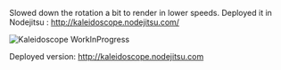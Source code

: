 Slowed down the rotation a bit to render in lower speeds.
Deployed it in Nodejitsu : http://kaleidoscope.nodejitsu.com/


![Kaleidoscope WorkInProgress]( http://kaleidoscope.nodejitsu.com "Deployed Node app")

Deployed version:  http://kaleidoscope.nodejitsu.com
